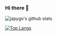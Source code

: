 ### Hi there 👋

<!--
**japygo/japygo** is a ✨ _special_ ✨ repository because its `README.md` (this file) appears on your GitHub profile.

Here are some ideas to get you started:

- 🔭 I’m currently working on ...
- 🌱 I’m currently learning ...
- 👯 I’m looking to collaborate on ...
- 🤔 I’m looking for help with ...
- 💬 Ask me about ...
- 📫 How to reach me: ...
- 😄 Pronouns: ...
- ⚡ Fun fact: ...
-->
![japygo's github stats](https://github-readme-stats.vercel.app/api?username=japygo&show_icons=true&title_color=DB0007&icon_color=9C824A&text_color=C3D1D9&bg_color=0D1117)

[![Top Langs](https://github-readme-stats.vercel.app/api/top-langs/?username=japygo&layout=compact&title_color=DB0007&text_color=C3D1D9&bg_color=0D1117)](https://github.com/anuraghazra/github-readme-stats)
